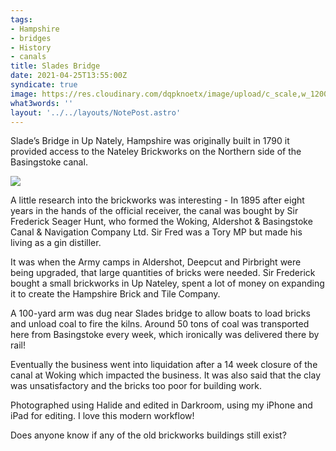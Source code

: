 ```yaml
---
tags:
- Hampshire
- bridges
- History
- canals
title: Slades Bridge
date: 2021-04-25T13:55:00Z
syndicate: true
image: https://res.cloudinary.com/dqpknoetx/image/upload/c_scale,w_1200/v1619358164/181F7B4C-9635-4870-B031-5622619232CE_ngglzy.jpg
what3words: ''
layout: '../../layouts/NotePost.astro'
---
```

Slade’s Bridge in Up Nately, Hampshire was originally built in 1790 it provided access to the Nateley Brickworks on the Northern side of the Basingstoke canal.

![](https://res.cloudinary.com/dqpknoetx/image/upload/c_scale,w_1200/v1619358164/181F7B4C-9635-4870-B031-5622619232CE_ngglzy.jpg)

A little research into the brickworks was interesting - In 1895 after eight years in the hands of the official receiver, the canal was bought by Sir Frederick Seager Hunt, who formed the Woking, Aldershot & Basingstoke Canal & Navigation Company Ltd. Sir Fred was a Tory MP but made his living as a gin distiller.

It was when the Army camps in Aldershot, Deepcut and Pirbright were being upgraded, that large quantities of bricks were needed. Sir Frederick bought a small brickworks in Up Nateley, spent a lot of money on expanding it to create the Hampshire Brick and Tile Company.

A 100-yard arm was dug near Slades bridge to allow boats to load bricks and unload coal to fire the kilns. Around 50 tons of coal was transported here from Basingstoke every week, which ironically was delivered there by rail!

Eventually the business went into liquidation after a 14 week closure of the canal at Woking which impacted the business. It was also said that the clay was unsatisfactory and the bricks too poor for building work.

Photographed using Halide and edited in Darkroom, using my iPhone and iPad for editing. I love this modern workflow!

Does anyone know if any of the old brickworks buildings still exist?